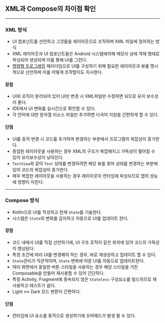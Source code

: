 ## XML과 Compose의 차이점 확인

---

### XML 방식
- UI 컴포넌트를 선언하고 그것들을 레이아웃으로 조직하며 XML 파일에 정의하는 방식  
- XML 레이아웃과 UI 컴포넌트들은 Android 시스템에의해 메모리 상에 객체 형태로 파싱되어 생성되며 이를 통해 UI를 그린다.
- [명령형 프로그래밍](용어.md#명령형-프로그래밍) 패러다임으로 UI를 구성하기 위해 필요한 레이아웃과 뷰를 명시적으로 선언하며 이를 어떻게 조작할지도 지시한다.

#### 장점
- UI와 로직이 분리되어 있어 UI만 변경 시 XML파일만 수정하면 되므로 유지 보수성이 좋다.
- IDE에서 UI 변화를 실시간으로 확인할 수 있다.
- 각 언어에 대한 문자열 리소스 파일만 추가하면 다국어 지원을 간편하게 할 수 있다.

#### 단점
- UI를 동적 변경 시 코드를 추가하여 변경하는 부분에서 프로그램의 복잡성이 증가한다.
- 중첩된 레이아웃을 사용하는 경우 XML의 구조가 복잡해지고 가독성이 떨어질 수 있어 유지보수성이 낮아진다.
- `TextView`와 같이 `Text` 상태를 변경하려면 해당 뷰를 찾아 상태를 변경하는 부분에 있어 코드의 복잡성이 증가한다.
- 매우 복잡한 레이아웃을 사용하는 경우 레이아웃이 런타임에 파싱되므로 앱의 성능에 영향이 미친다.

---

### Compose 방식
- Kotlin으로 UI를 작성하고 현재 `State`를 기술한다.
- 시스템은 `State`의 변화를 감지하고 자동으로 UI를 업데이트 한다.

#### 장점
- 코드 내에서 UI를 직접 선언하기에, UI 구조 로직이 같은 위치에 있어 코드의 가독성이 향상된다.
- 특정 조건에 따라 UI를 변경해야 하는 경우, 바로 재생성하고 업데이트 할 수 있다.
- `State`관리가 직관적이며, `State` 변화에 따른 UI를 자동으로 업데이트한다.
- 여러 화면에서 동일한 버튼 스타일을 사용하는 경우 해당 스타일을 가진 Composable을 만들어 재사용할 수 있어 간단하다.
- 특정 Activity, Fragment에 종속되지 않은 `Stateless` 구성요소를 빌드하므로 재사용하고 테스트가 쉽다.
- Light ↔ Dark 모드 변환이 간편하다.

#### 단점
- 런타임에 UI 요소를 동적으로 생성하기에 오버헤드가 발생 될 수 있다.
